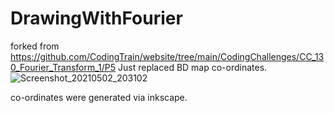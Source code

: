 # DrawingWithFourier
forked from https://github.com/CodingTrain/website/tree/main/CodingChallenges/CC_130_Fourier_Transform_1/P5
Just replaced BD map co-ordinates.
![Screenshot_20210502_203102](https://user-images.githubusercontent.com/37762274/116816820-592c2f00-ab85-11eb-8adc-f0462824a9dd.png)

co-ordinates were generated via inkscape.
